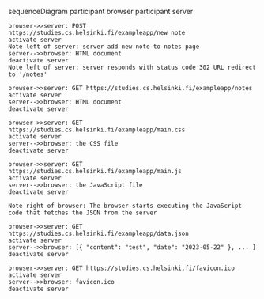 sequenceDiagram
    participant browser
    participant server

    browser->>server: POST https://studies.cs.helsinki.fi/exampleapp/new_note
    activate server
    Note left of server: server add new note to notes page
    server-->>browser: HTML document
    deactivate server
    Note left of server: server responds with status code 302 URL redirect to '/notes'

    browser->>server: GET https://studies.cs.helsinki.fi/exampleapp/notes
    activate server
    server-->>browser: HTML document
    deactivate server
    
    browser->>server: GET https://studies.cs.helsinki.fi/exampleapp/main.css
    activate server
    server-->>browser: the CSS file
    deactivate server

    browser->>server: GET https://studies.cs.helsinki.fi/exampleapp/main.js
    activate server
    server-->>browser: the JavaScript file
    deactivate server

    Note right of browser: The browser starts executing the JavaScript code that fetches the JSON from the server

    browser->>server: GET https://studies.cs.helsinki.fi/exampleapp/data.json
    activate server
    server-->>browser: [{ "content": "test", "date": "2023-05-22" }, ... ]
    deactivate server

    browser->>server: GET https://studies.cs.helsinki.fi/favicon.ico
    activate server
    server-->>browser: favicon.ico
    deactivate server
